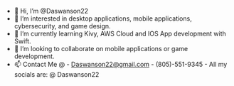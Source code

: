 - 👋 Hi, I’m @Daswanson22
- 👀 I’m interested in desktop applications, mobile applications, cybersecurity, and game design.
- 🌱 I’m currently learning Kivy, AWS Cloud and IOS App development with Swift.
- 💞️ I’m looking to collaborate on mobile applications or game development.
- 📫 Contact Me @
      - Daswanson22@gmail.com
      - (805)-551-9345
      - All my socials are: @ Daswanson22

<!---
Daswanson22/Daswanson22 is a ✨ special ✨ repository because its `README.md` (this file) appears on your GitHub profile.
You can click the Preview link to take a look at your changes.
--->
